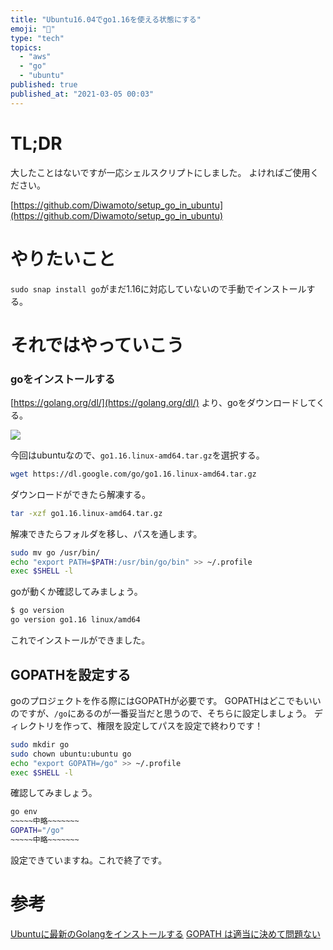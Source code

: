 ```yaml
---
title: "Ubuntu16.04でgo1.16を使える状態にする"
emoji: "🐡"
type: "tech"
topics:
  - "aws"
  - "go"
  - "ubuntu"
published: true
published_at: "2021-03-05 00:03"
---
```


# TL;DR

大したことはないですが一応シェルスクリプトにしました。
よければご使用ください。

[https://github.com/Diwamoto/setup_go_in_ubuntu](https://github.com/Diwamoto/setup_go_in_ubuntu)


# やりたいこと

`sudo snap install go`がまだ1.16に対応していないので手動でインストールする。

# それではやっていこう

### goをインストールする

[https://golang.org/dl/](https://golang.org/dl/) より、goをダウンロードしてくる。

![](https://storage.googleapis.com/zenn-user-upload/6vm4nd3q3elvoxv5e3x5un3q1lxo)

今回はubuntuなので、`go1.16.linux-amd64.tar.gz`を選択する。

```sh
wget https://dl.google.com/go/go1.16.linux-amd64.tar.gz
```

ダウンロードができたら解凍する。

```sh
tar -xzf go1.16.linux-amd64.tar.gz
```

解凍できたらフォルダを移し、パスを通します。

```sh
sudo mv go /usr/bin/
echo "export PATH=$PATH:/usr/bin/go/bin" >> ~/.profile
exec $SHELL -l
```

goが動くか確認してみましょう。
```sh
$ go version
go version go1.16 linux/amd64
```

これでインストールができました。


## GOPATHを設定する

goのプロジェクトを作る際にはGOPATHが必要です。
GOPATHはどこでもいいのですが、`/go`にあるのが一番妥当だと思うので、そちらに設定しましょう。
ディレクトリを作って、権限を設定してパスを設定で終わりです！


```sh
sudo mkdir go
sudo chown ubuntu:ubuntu go
echo "export GOPATH=/go" >> ~/.profile
exec $SHELL -l
```

確認してみましょう。

```sh
go env 
~~~~~中略~~~~~~~
GOPATH="/go"
~~~~~中略~~~~~~~
```

設定できていますね。これで終了です。




# 参考
[Ubuntuに最新のGolangをインストールする](https://qiita.com/notchi/items/5f76b2f77cff39eca4d8)
[GOPATH は適当に決めて問題ない](https://qiita.com/yuku_t/items/c7ab1b1519825cc2c06f)


